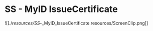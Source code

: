 # SS - MyID IssueCertificate

![[./_resources/SS_-_MyID_IssueCertificate.resources/ScreenClip.png]]
